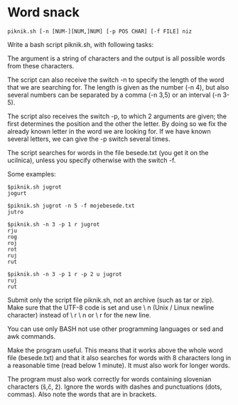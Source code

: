 # Word snack
```
piknik.sh [-n [NUM-][NUM,]NUM] [-p POS CHAR] [-f FILE] niz
```
Write a bash script piknik.sh, with following tasks:

The argument is a string of characters and the output is all possible words from these characters.

The script can also receive the switch -n to specify the length of the word that we are searching for. The length is given as the number (-n 4), but also several numbers can be separated by a comma (-n 3,5) or an interval (-n 3-5).

The script also receives the switch -p, to which 2 arguments are given; the first determines the position and the other the letter. By doing so we fix the already known letter in the word we are looking for. If we have known several letters, we can give the -p switch several times.

The script searches for words in the file besede.txt (you get it on the ucilnica), unless you specify otherwise with the switch -f.

Some examples:
```
$piknik.sh jugrot
jogurt
```
```
$piknik.sh jugrot -n 5 -f mojebesede.txt
jutro
```
```
$piknik.sh -n 3 -p 1 r jugrot
rju
rog
roj
rot
ruj
rut
```
```
$piknik.sh -n 3 -p 1 r -p 2 u jugrot
ruj
rut
```

Submit only the script file piknik.sh, not an archive (such as tar or zip). Make sure that the UTF-8 code is set and use \ n (Unix / Linux newline character) instead of \ r \ n or \ r for the new line.

You can use only BASH not use other programming languages or sed and awk commands.

Make the program useful. This means that it works above the whole word file (besede.txt) and that it also searches for words with 8 characters long in a reasonable time (read below 1 minute). It must also work for longer words.

The program must also work correctly for words containing slovenian characters (š,č, ž). Ignore the words with dashes and punctuations (dots, commas). Also note the words that are in brackets.

